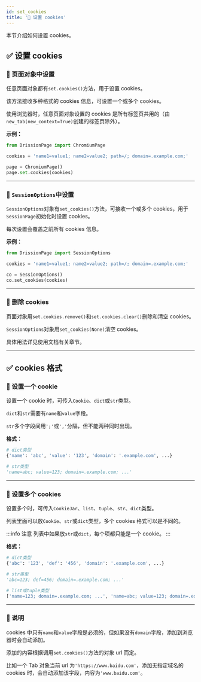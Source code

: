 ```yaml
---
id: set_cookies
title: '🥦 设置 cookies'
---
```


本节介绍如何设置 cookies。

## ✅️️ 设置 cookies

### 📌 页面对象中设置

任意页面对象都有`set.cookies()`方法，用于设置 cookies。

该方法接收多种格式的 cookies 信息，可设置一个或多个 cookies。

使用浏览器时，任意页面对象设置的 cookies 是所有标签页共用的（由`new_tab(new_context=True)`创建的标签页除外）。

**示例：**

```python
from DrissionPage import ChromiumPage

cookies = 'name1=value1; name2=value2; path=/; domain=.example.com;'

page = ChromiumPage()
page.set.cookies(cookies)
```

---

### 📌 `SessionOptions`中设置

`SessionOptions`对象有`set_cookies()`方法，可接收一个或多个 cookies，用于`SessionPage`初始化时设置 cookies。

每次设置会覆盖之前所有 cookies 信息。

**示例：**

```python
from DrissionPage import SessionOptions

cookies = 'name1=value1; name2=value2; path=/; domain=.example.com;'

co = SessionOptions()
co.set_cookies(cookies)
```

---

### 📌 删除 cookies

页面对象用`set.cookies.remove()`和`set.cookies.clear()`删除和清空 cookies。

`SessionOptions`对象用`set_cookies(None)`清空 cookies。

具体用法详见使用文档有关章节。

---

## ✅️️ cookies 格式

### 📌 设置一个 cookie

设置一个 cookie 时，可传入`Cookie`、`dict`或`str`类型。

`dict`和`str`需要有`name`和`value`字段。

`str`多个字段间用`';'`或`','`分隔，但不能两种同时出现。

**格式：**

```python
# dict类型
{'name': 'abc', 'value': '123', 'domain': '.example.com', ...}

# str类型
'name=abc; value=123; domain=.example.com; ...'
```

---

### 📌 设置多个 cookies

设置多个时，可传入`CookieJar`、`list`、`tuple`、`str`、`dict`类型。

列表里面可以放`Cookie`、`str`或`dict`类型，多个 cookies 格式可以是不同的。

:::info 注意
    列表中如果放`str`或`dict`，每个项都只能是一个 cookie。
:::

**格式：**

```python
# dict类型
{'abc': '123', 'def': '456', 'domain': '.example.com', ...}

# str类型
'abc=123; def=456; domain=.example.com; ...'

# list或tuple类型
['name=123; domain=.example.com; ...', 'name=abc; value=123; domain=.example.com; ...']
```

---

### 📌 说明

cookies 中只有`name`和`value`字段是必须的，但如果没有`domain`字段，添加到浏览器时会自动添加。

添加的内容根据调用`set.cookies()`方法的对象 url 而定。

比如一个 Tab 对象当前 url 为`'https://www.baidu.com'`，添加无指定域名的 cookies 时，会自动添加该字段，内容为`'www.baidu.com'`。
